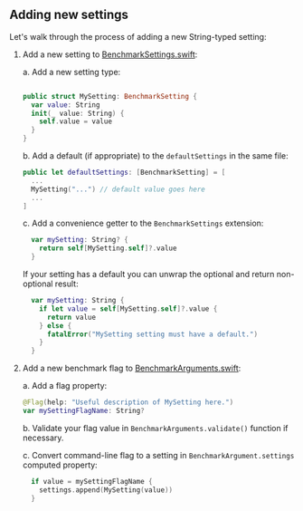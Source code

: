 ## Adding new settings 

Let's walk through the process of adding a new String-typed setting:

1. Add a new setting to [BenchmarkSettings.swift](https://github.com/tensorflow/swift-models/blob/master/BenchmarksCore/BenchmarkSettings.swift):

    a. Add a new setting type:

    ```swift

    public struct MySetting: BenchmarkSetting {
      var value: String
      init(_ value: String) {
        self.value = value
      }
    }
    ```

    b. Add a default (if appropriate) to the `defaultSettings` in the same file:

    ```swift
    public let defaultSettings: [BenchmarkSetting] = [
      ...
      MySetting("...") // default value goes here
      ...
    ]
    ```

    c. Add a convenience getter to the `BenchmarkSettings` extension:

    ```swift
      var mySetting: String? {
        return self[MySetting.self]?.value
      }
    ```

    If your setting has a default you can unwrap the optional and return non-optional result:

    ```swift
      var mySetting: String {
        if let value = self[MySetting.self]?.value {
          return value
        } else {
          fatalError("MySetting setting must have a default.")
        }
      }
    ```

4. Add a new benchmark flag to [BenchmarkArguments.swift](https://github.com/tensorflow/swift-models/blob/master/BenchmarksCore/BenchmarkArguments.swift):

    a. Add a flag property:

    ```swift
    @Flag(help: "Useful description of MySetting here.")
    var mySettingFlagName: String?
    ```

    b. Validate your flag value in `BenchmarkArguments.validate()` function if necessary. 

    c. Convert command-line flag to a setting in `BenchmarkArgument.settings` computed property:

    ```swift
      if value = mySettingFlagName {
        settings.append(MySetting(value))
      }
    ```
